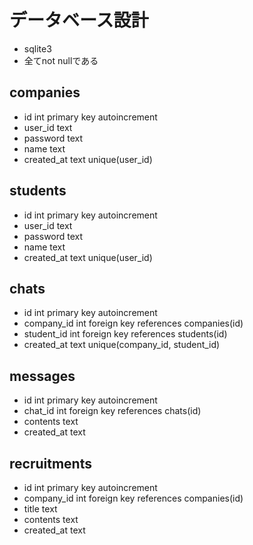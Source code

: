 # データベース設計
- sqlite3
- 全てnot nullである

## companies
- id         int primary key autoincrement
- user_id    text
- password   text
- name       text
- created_at text
unique(user_id)

## students
- id         int primary key autoincrement
- user_id    text
- password   text
- name       text
- created_at text
unique(user_id)

## chats
- id         int primary key autoincrement
- company_id int foreign key references companies(id)
- student_id int foreign key references students(id)
- created_at text
unique(company_id, student_id)

## messages
- id         int primary key autoincrement
- chat_id    int foreign key references chats(id)
- contents   text
- created_at text

## recruitments
- id         int primary key autoincrement
- company_id int foreign key references companies(id)
- title      text
- contents   text
- created_at text

